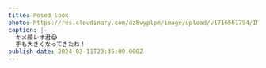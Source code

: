 ```yaml
---
title: Posed look
photo: https://res.cloudinary.com/dz8vyplpm/image/upload/v1716561794/IMG_9229_edqzo8.jpg
caption: |-
  キメ顔レオ君😂
  手も大きくなってきたね！
publish-date: 2024-03-11T23:45:00.000Z
---
```

